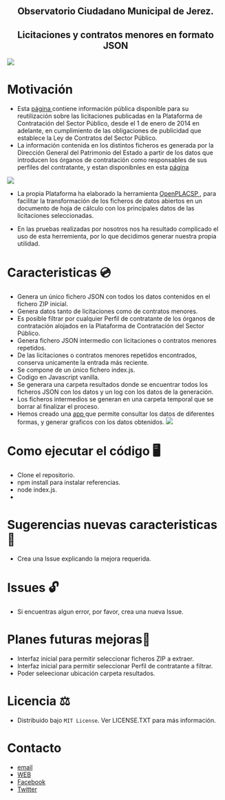<h2 align='center'> Observatorio Ciudadano Municipal de Jerez. </h2>
<h2 align='center'> Licitaciones y contratos menores en formato JSON </h2>

<img src='https://res.cloudinary.com/dabrencx7/image/upload/v1628928251/xml2json/plataformaContratacion_xeteka.png'/>

# Motivación
-  Esta <a href= 'https://www.hacienda.gob.es/es-ES/GobiernoAbierto/Datos%20Abiertos/Paginas/licitaciones_plataforma_contratacion.aspx'> página </a> contiene información pública disponible para su reutilización sobre las licitaciones publicadas en la Plataforma de Contratación del Sector Público, desde el 1 de enero de 2014 en adelante, en cumplimiento de las obligaciones de publicidad que establece la Ley de Contratos del Sector Público. 
-  La información contenida en los distintos ficheros es generada por la Dirección General del Patrimonio del Estado a partir de los datos que introducen los órganos de contratación como responsables de sus perfiles del contratante, y estan disponibnles en esta <a href= 'https://www.hacienda.gob.es/es-ES/GobiernoAbierto/Datos%20Abiertos/Paginas/licitaciones_plataforma_contratacion.aspx'> página </a>
<img src='https://res.cloudinary.com/dabrencx7/image/upload/v1628928985/xml2json/licitaciones_nszsoc.png'/>

-  La propia Plataforma ha elaborado la herramienta <a href= 'https://contrataciondelestado.es/wps/portal/!ut/p/b1/04_Sj9Q1tzQyMTU2NrHQj9CPykssy0xPLMnMz0vMAfGjzOKdgi0sHJ0MHQ0MjEMtDBzNAgOdLV0MjAwsjYEKIoEKDHAARwNC-sP1o8BKTI2dTcK8wgLMgj3dDQw8PdxcfEINTQ3cjcygCvBY4eeRn5uqnxuVY-mp66gIAB_9XP8!/dl4/d5/L2dJQSEvUUt3QS80SmtFL1o2X0sxQzhBQjFBMEdBUjUwUUpJR1FDMTRKSDY3/'> OpenPLACSP </a>, para facilitar la transformación de los ficheros de datos abiertos en un documento de hoja de cálculo con los principales datos de las licitaciones seleccionadas.

-  En las pruebas realizadas por nosotros nos ha resultado complicado el uso de esta herremienta, por lo que decidimos generar nuestra propia utilidad.

# Caracteristicas 💿
<ul>
  <li>Genera un único fichero JSON con todos los datos contenidos en el fichero ZIP inicial.</li>
  <li>Genera datos tanto de licitaciones como de contratos menores.</li>
  <li>Es posible filtrar por cualquier Perfil de contratante de los órganos de contratación alojados en la Plataforma de Contratación del Sector Público. </li>
  <li>Genera fichero JSON intermedio con licitaciones o contratos menores repetidos.</li>
  <li>De las licitaciones o contratos menores repetidos encontrados, conserva unicamente la entrada más reciente.</li>
 <li>Se compone de un único fichero index.js.</li>
   <li>Codigo en Javascript vanilla.</li>
   <li>Se generara una carpeta resultados donde se  encuentrar todos los ficheros JSON con los datos y un log con los datos de la generación.</li>
   <li>Los ficheros intermedios se generan en una carpeta temporal que se borrar al finalizar el proceso.</li>
  <li>Hemos creado una <a href= 'http://con.ocmjerez.org/home'> app </a> que permite consultar los datos de diferentes formas, y generar graficos con los datos obtenidos.
  <img src='https://res.cloudinary.com/dabrencx7/image/upload/v1628930992/xml2json/appContratos_ubhiyt.png'/>
  </li>
 </ul>

# Como ejecutar el código 🖥️
- Clone el repositorio.
- npm install para instalar referencias.
- node index.js.
- 

# Sugerencias nuevas caracteristicas 💎
- Crea una Issue explicando la mejora requerida.

# Issues  🔓
- Si encuentras algun error, por favor, crea una nueva Issue.

# Planes futuras mejoras📆
- Interfaz inicial para permitir seleccionar ficheros ZIP a extraer.
- Interfaz inicial para permitir seleccionar Perfil de contratante  a filtrar.
- Poder seleecionar ubicación carpeta resultados.

# Licencia ⚖️
- Distribuido bajo ```MIT License```. Ver LICENSE.TXT para más información.

# Contacto
- <a href= 'info@ocmjerez.org'> email </a>
- <a href= 'https://ocmjerez.org'> WEB </a>
- <a href= 'https://www.facebook.com/OcmJerez/'> Facebook </a>
- <a href= 'https://twitter.com/ocmjerez'> Twitter </a>




